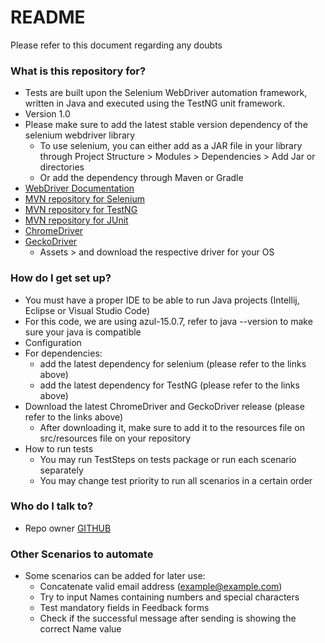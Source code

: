 # README #

Please refer to this document regarding any doubts
### What is this repository for? ###

* Tests are built upon the Selenium WebDriver automation framework, written in Java and executed using the TestNG unit framework.
* Version 1.0
* Please make sure to add the latest stable version dependency of the selenium webdriver library
  * To use selenium, you can either add as a JAR file in your library through Project Structure > Modules > Dependencies > Add Jar or directories
  * Or add the dependency through Maven or Gradle
* [WebDriver Documentation](https://www.selenium.dev/documentation/webdriver/)
* [MVN repository for Selenium](https://mvnrepository.com/artifact/org.seleniumhq.selenium/)
* [MVN repository for TestNG](https://mvnrepository.com/artifact/org.testng/testng/)
* [MVN repository for JUnit](https://mvnrepository.com/artifact/junit/junit/)
* [ChromeDriver](https://chromedriver.chromium.org/)
* [GeckoDriver](https://github.com/mozilla/geckodriver/releases)
  * Assets > and download the respective driver for your OS

### How do I get set up? ###

* You must have a proper IDE to be able to run Java projects (Intellij, Eclipse or Visual Studio Code)
* For this code, we are using azul-15.0.7, refer to java --version to make sure your java is compatible
* Configuration
* For dependencies:
  * add the latest dependency for selenium (please refer to the links above)
  * add the latest dependency for TestNG (please refer to the links above)
* Download the latest ChromeDriver and GeckoDriver release (please refer to the links above)
  * After downloading it, make sure to add it to the resources file on src/resources file on your repository
* How to run tests
  * You may run TestSteps on tests package or run each scenario separately
  * You may change test priority to run all scenarios in a certain order  

### Who do I talk to? ###

* Repo owner [GITHUB](https://github.com/daniellyluzardo)

### Other Scenarios to automate ###
* Some scenarios can be added for later use:
  * Concatenate valid email address (example@example.com)
  * Try to input Names containing numbers and special characters
  * Test mandatory fields in Feedback forms
  * Check if the successful message after sending is showing the correct Name value
